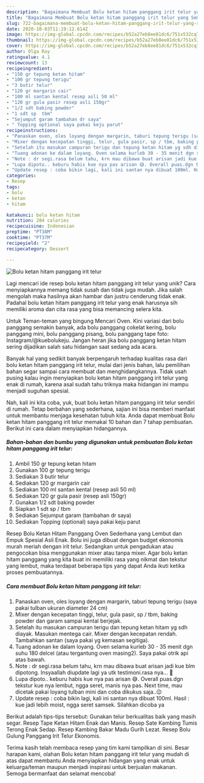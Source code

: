 ```yaml
---
description: "Bagaimana Membuat Bolu ketan hitam panggang irit telur yang Sempurna"
title: "Bagaimana Membuat Bolu ketan hitam panggang irit telur yang Sempurna"
slug: 722-bagaimana-membuat-bolu-ketan-hitam-panggang-irit-telur-yang-sempurna
date: 2020-10-03T11:19:12.614Z
image: https://img-global.cpcdn.com/recipes/b52a27eb8ee81dc6/751x532cq70/bolu-ketan-hitam-panggang-irit-telur-foto-resep-utama.jpg
thumbnail: https://img-global.cpcdn.com/recipes/b52a27eb8ee81dc6/751x532cq70/bolu-ketan-hitam-panggang-irit-telur-foto-resep-utama.jpg
cover: https://img-global.cpcdn.com/recipes/b52a27eb8ee81dc6/751x532cq70/bolu-ketan-hitam-panggang-irit-telur-foto-resep-utama.jpg
author: Olga Ray
ratingvalue: 4.1
reviewcount: 13
recipeingredient:
- "150 gr tepung ketan hitam"
- "100 gr tepung terigu"
- "3 butir telur"
- "120 gr margarin cair"
- "100 ml santan kental resep asli 50 ml"
- "120 gr gula pasir resep asli 150gr"
- "1/2 sdt baking powder"
- "1 sdt sp  tbm"
- "Sejumput garam tambahan dr saya"
- " Topping optional saya pakai keju parut"
recipeinstructions:
- "Panaskan oven, oles loyang dengan margarin, taburi tepung terigu (saya pakai tulban ukuran diameter 24 cm)"
- "Mixer dengan kecepatan tinggi, telur, gula pasir, sp / tbm, baking powder dan garam sampai kental berjejak."
- "Setelah itu masukan campuran terigu dan tepung ketan hitam yg sdh diayak. Masukan mentega cair. Mixer dengan kecepatan rendah. Tambahkan santan (saya pakai yg kemasan segitiga)."
- "Tuang adonan ke dalam loyang. Oven selama kurleb 30 - 35 menit dgn suhu 180 delcel (atau tergantung oven masing2). Saya pakai otrik api atas bawah."
- "Note : dr segi.rasa belum tahu, krn mau dibawa buat arisan jadi kue blm dipotong. Insyaallah diupdate lagi ya utk testimoni.rasa nya... 🙏"
- "Lupa dipoto.. keburu habis kue nya pas arisan 😅. Overall puas.dgn tekstur kue nya lembut, ngga seret, manis nya pas. Next time, mau dicetak pakai loyang tulban mini dan coba dikukus saja..😉"
- "Update resep : coba bikin lagi, kali ini santan nya dibuat 100ml. Hasil : kue jadi lebih moist, ngga seret samsek. Silahkan dicoba ya"
categories:
- Resep
tags:
- bolu
- ketan
- hitam

katakunci: bolu ketan hitam 
nutrition: 284 calories
recipecuisine: Indonesian
preptime: "PT38M"
cooktime: "PT37M"
recipeyield: "2"
recipecategory: Dessert

---
```



![Bolu ketan hitam panggang irit telur](https://img-global.cpcdn.com/recipes/b52a27eb8ee81dc6/751x532cq70/bolu-ketan-hitam-panggang-irit-telur-foto-resep-utama.jpg)

Lagi mencari ide resep bolu ketan hitam panggang irit telur yang unik? Cara menyiapkannya memang tidak susah dan tidak juga mudah. Jika salah mengolah maka hasilnya akan hambar dan justru cenderung tidak enak. Padahal bolu ketan hitam panggang irit telur yang enak harusnya sih memiliki aroma dan cita rasa yang bisa memancing selera kita.

Untuk Teman-teman yang bingung Mencari Oven. Kini variasi dari bolu panggang semakin banyak, ada bolu panggang cokelat kering, bolu panggang mini, bolu panggang pisang, bolu panggang tape foto: Instagram/@kuebolukeju. Jangan heran jika bolu panggang ketan hitam sering dijadikan salah satu hidangan saat sedang ada acara.

Banyak hal yang sedikit banyak berpengaruh terhadap kualitas rasa dari bolu ketan hitam panggang irit telur, mulai dari jenis bahan, lalu pemilihan bahan segar sampai cara membuat dan menghidangkannya. Tidak usah pusing kalau ingin menyiapkan bolu ketan hitam panggang irit telur yang enak di rumah, karena asal sudah tahu triknya maka hidangan ini mampu menjadi suguhan spesial.


Nah, kali ini kita coba, yuk, buat bolu ketan hitam panggang irit telur sendiri di rumah. Tetap berbahan yang sederhana, sajian ini bisa memberi manfaat untuk membantu menjaga kesehatan tubuh kita. Anda dapat membuat Bolu ketan hitam panggang irit telur memakai 10 bahan dan 7 tahap pembuatan. Berikut ini cara dalam menyiapkan hidangannya.

<!--inarticleads1-->

##### Bahan-bahan dan bumbu yang digunakan untuk pembuatan Bolu ketan hitam panggang irit telur:

1. Ambil 150 gr tepung ketan hitam
1. Gunakan 100 gr tepung terigu
1. Sediakan 3 butir telur
1. Sediakan 120 gr margarin cair
1. Sediakan 100 ml santan kental (resep asli 50 ml)
1. Sediakan 120 gr gula pasir (resep asli 150gr)
1. Gunakan 1/2 sdt baking powder
1. Siapkan 1 sdt sp / tbm
1. Sediakan Sejumput garam (tambahan dr saya)
1. Sediakan  Topping (optional) saya pakai keju parut


Resep Bolu Ketan Hitam Panggang Oven Sederhana yang Lembut dan Empuk Spesial Asli Enak. Bolu ini juga dibuat dengan budget ekonomis murah meriah dengan irit telur. Sedangkan untuk pengadukan atau pengocokan bisa menggunakan mixer atau tanpa mixer. Agar bolu ketan hitam panggang yang kita buat ini memiliki rasa yang nikmat dan tekstur yang lembut, maka terdapat beberapa tips yang dapat Anda ikuti ketika proses pembuatannya. 

<!--inarticleads2-->

##### Cara membuat Bolu ketan hitam panggang irit telur:

1. Panaskan oven, oles loyang dengan margarin, taburi tepung terigu (saya pakai tulban ukuran diameter 24 cm)
1. Mixer dengan kecepatan tinggi, telur, gula pasir, sp / tbm, baking powder dan garam sampai kental berjejak.
1. Setelah itu masukan campuran terigu dan tepung ketan hitam yg sdh diayak. Masukan mentega cair. Mixer dengan kecepatan rendah. Tambahkan santan (saya pakai yg kemasan segitiga).
1. Tuang adonan ke dalam loyang. Oven selama kurleb 30 - 35 menit dgn suhu 180 delcel (atau tergantung oven masing2). Saya pakai otrik api atas bawah.
1. Note : dr segi.rasa belum tahu, krn mau dibawa buat arisan jadi kue blm dipotong. Insyaallah diupdate lagi ya utk testimoni.rasa nya... 🙏
1. Lupa dipoto.. keburu habis kue nya pas arisan 😅. Overall puas.dgn tekstur kue nya lembut, ngga seret, manis nya pas. Next time, mau dicetak pakai loyang tulban mini dan coba dikukus saja..😉
1. Update resep : coba bikin lagi, kali ini santan nya dibuat 100ml. Hasil : kue jadi lebih moist, ngga seret samsek. Silahkan dicoba ya


Berikut adalah tips-tips tersebut: Gunakan telur berkualitas baik yang masih segar. Resep Tape Ketan Hitam Enak dan Manis. Resep Sate Kambing Tumis Terong Enak Sedap. Resep Kambing Bakar Madu Gurih Lezat. Resep Bolu Gulung Panggang Irit Telur Ekonomis. 

Terima kasih telah membaca resep yang tim kami tampilkan di sini. Besar harapan kami, olahan Bolu ketan hitam panggang irit telur yang mudah di atas dapat membantu Anda menyiapkan hidangan yang enak untuk keluarga/teman maupun menjadi inspirasi untuk berjualan makanan. Semoga bermanfaat dan selamat mencoba!

